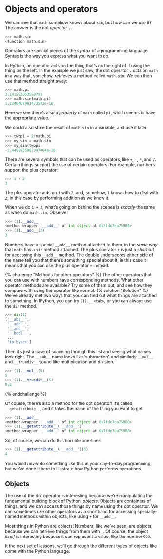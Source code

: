 # Objects and operators

We can see that `math` somehow knows about `sin`, but how can we _use_ it? The 
answer is the dot _operator_ `.`.

```python
>>> math.sin
<function math.sin>
```

Operators are special pieces of the _syntax_ of a programming language.
Syntax is the way you express what you want to do.

In Python, an operator acts on the thing that’s on the right of it using the 
thing on the left. In the example we just saw, the dot operator `.` _acts_ on 
`math` in a way that, somehow, _retrieves_ a method called `math.sin`. We can 
then use that method straight away:

```python
>>> math.pi
3.141592653589793
>>> math.sin(math.pi)
1.2246467991473532e-16
```

Here we see there’s also a _property_ of `math` called `pi`, which seems to 
have the appropriate value.

We could also store the result of `math.sin` in a variable, and use it later.

```python
>>> twopi = 2*math.pi
>>> my_sin = math.sin
>>> my_sin(twopi)
-2.4492935982947064e-16
```

There are several symbols that can be used as operators, like `+`, `-`, `*`, 
and `/`. Certain things support the use of certain operators. For example, 
numbers support the plus operator:

```python
>>> 1 + 2
3
```

The plus operator acts on `1` with `2`, and, somehow, `1` knows how to deal 
with `2`, in this case by performing addition as we know it.

When we do `1 + 2`, what’s going on behind the scenes is _exactly_ the same as 
when do `math.sin`. Observe!

```python
>>> (1).__add__
<method-wrapper '__add__' of int object at 0x7fdc7ea75980>
>>> (1).__add__(2)
3
```

Numbers have a special `__add__` method attached to them, in the _same way_ 
that `math` has a `sin` method attached. The plus operator `+` is just a 
_shortcut_ for accessing this `__add__` method. The double underscores either 
side of the name tell you that there’s something special about it; in this case 
it means that you can use the plus operator `+` instead.

{% challenge "Methods for other operators" %}
The other operators that you can use with numbers have corresponding methods. 
What other operator methods are available? Try some of them out, and see how 
they compare with using the operator like normal.
{% solution "Solution" %}
We’ve already met two ways that you can find out what things are attached to 
something. In IPython, you can try `(1).__<tab>`, or you can always use the 
`dir` method.

```python
>>> dir(1)
['__abs__',
 '__add__',
 '__and__',
 '__bool__',
 ...
 'to_bytes']
```

Then it’s just a case of scanning through this list and seeing what names look 
right. The `__sub__` name looks like ‘subtraction’, and similarly `__mul__` and 
`__truediv__` sound like multiplication and division.

```python
>>> (1).__mul__(5)
5
>>> (1).__truediv__(5)
0.2
```
{% endchallenge %}

Of course, there’s also a method for the dot operator! It’s called 
`__getattribute__`, and it takes the name of the thing you want to get.

```python
>>> (1).__add__
<method-wrapper '__add__' of int object at 0x7fdc7ea75980>
>>> (1).__getattribute__('__add__')
<method-wrapper '__add__' of int object at 0x7fdc7ea75980>
```

So, of course, we can do this horrible one-liner:

```python
>>> (1).__getattribute__('__add__')(3)
4
```

You would _never_ do something like this in your day-to-day programming, but 
we’ve done it here to illustrate how Python performs operations.

## Objects

The use of the dot operator is interesting because we’re manipulating the 
fundamental building block of Python: _objects_. Objects are containers of 
things, and we can access those things by name using the dot operator.
We can sometimes use other operators as a shorthand for accessing 
specially-named methods within objects, like using `+` for `__add__`.

Most things in Python are objects! Numbers, like we’ve seen, are objects, 
because we can retrieve things from them with `.`.  Of course, the object 
_itself_ is interesting because it can represent a value, like the number 
`999`.

It the next set of lessons, we’ll go through the different types of objects 
like come with the Python language.
